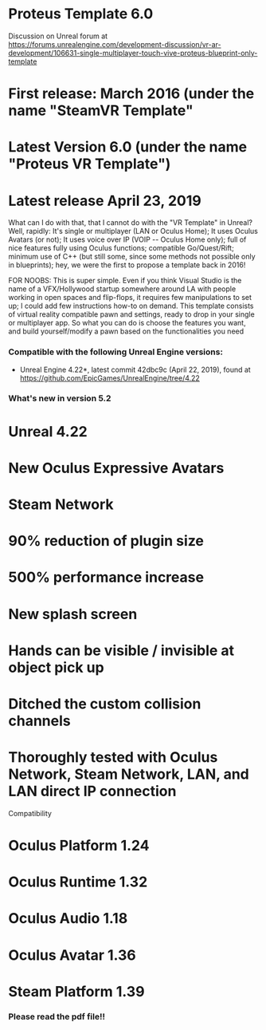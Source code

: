 # **Proteus Template 6.0**

Discussion on Unreal forum at https://forums.unrealengine.com/development-discussion/vr-ar-development/106631-single-multiplayer-touch-vive-proteus-blueprint-only-template

# First release: March 2016 (under the name "SteamVR Template"
# Latest Version 6.0 (under the name "Proteus VR Template")
# Latest release April 23, 2019
What can I do with that, that I cannot do with the "VR Template" in Unreal?
Well, rapidly: It's single or multiplayer (LAN or Oculus Home); It uses Oculus Avatars (or not); It uses voice over IP (VOIP  -- Oculus Home only); full of nice features fully using Oculus functions; compatible Go/Quest/Rift; minimum use of C++ (but still some, since some methods not possible only in blueprints); hey, we were the first to propose a template back in 2016!

FOR NOOBS: This is super simple. Even if you think Visual Studio is the name of a VFX/Hollywood startup somewhere around LA with people working in open spaces and flip-flops, it requires few manipulations to set up; I could add few instructions how-to on demand.
This template consists of virtual reality compatible pawn and settings, ready to drop in your single or multiplayer app. So what you can do is choose the features you want, and build yourself/modify a pawn based on the functionalities you need

### Compatible with the following Unreal Engine versions:
* Unreal Engine 4.22*, latest commit 42dbc9c (April 22, 2019), found at https://github.com/EpicGames/UnrealEngine/tree/4.22

### What's new in version 5.2
# Unreal 4.22
# New Oculus Expressive Avatars
# Steam Network
# 90% reduction of plugin size
# 500% performance increase
# New splash screen
# Hands can be visible / invisible at object pick up
# Ditched the custom collision channels
# Thoroughly tested with Oculus Network, Steam Network, LAN, and LAN direct IP connection


Compatibility
# Oculus Platform 1.24
# Oculus Runtime 1.32
# Oculus Audio 1.18
# Oculus Avatar 1.36
# Steam Platform 1.39


### **Please read the pdf file!!**